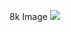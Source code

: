 8k Image 
<img src="//cdn.glitch.me/55fdc6f3-3722-4735-a2b8-ef69b44d9709/MMD%20renderer%20-%201726989283183.png" />

